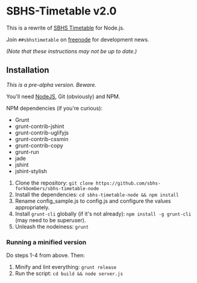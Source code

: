 SBHS-Timetable v2.0
====================

This is a rewrite of [SBHS Timetable](https://github.com/sbhs-forkbombers/sbhs-timetable) for Node.js.

Join `##sbhstimetable` on [freenode](http://freenode.net) for development news.

_(Note that these instructions may not be up to date.)_

## Installation

_This is a pre-alpha version. Beware._

You'll need [NodeJS](http://nodejs.org), Git (obviously) and NPM.

NPM dependencies (if you're curious):
* Grunt
* grunt-contrib-jshint
* grunt-contrib-uglifyjs
* grunt-contrib-cssmin
* grunt-contrib-copy
* grunt-run
* jade
* jshint
* jshint-stylish

1. Clone the repository: `git clone https://github.com/sbhs-forkbombers/sbhs-timetable-node`
2. Install the dependencies: `cd sbhs-timetable-node && npm install`
3. Rename config\_sample.js to config.js and configure the values appropriately.
4. Install `grunt-cli` globally (if it's not already): `npm install -g grunt-cli` (may need to be superuser).
5. Unleash the nodeiness: `grunt`

### Running a minified version

Do steps 1-4 from above. Then:

1. Minify and lint everything: `grunt release`
2. Run the script: `cd build && node server.js`
